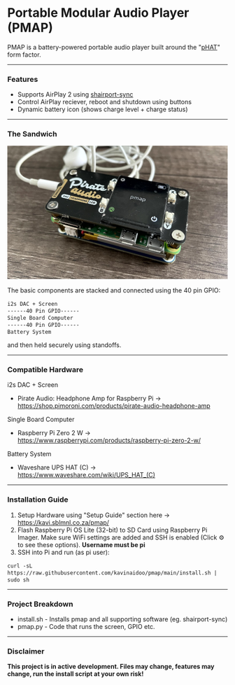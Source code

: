 # Portable Modular Audio Player (PMAP)

PMAP is a battery-powered portable audio player built around the "[pHAT](https://www.okdo.com/blog/your-guide-to-hats-and-phats/)" form factor.

---


### Features
* Supports AirPlay 2 using [shairport-sync](https://github.com/mikebrady/shairport-sync)
* Control AirPlay reciever, reboot and shutdown using buttons
* Dynamic battery icon (shows charge level + charge status)
---


### The Sandwich

![pmap](pmap.jpg)

The basic components are stacked and connected using the 40 pin GPIO:
````
i2s DAC + Screen
------40 Pin GPIO------
Single Board Computer
------40 Pin GPIO------
Battery System
````
and then held securely using standoffs.

---


### Compatible Hardware
i2s DAC + Screen
* Pirate Audio: Headphone Amp for Raspberry Pi -> https://shop.pimoroni.com/products/pirate-audio-headphone-amp

Single Board Computer
* Raspberry Pi Zero 2 W -> https://www.raspberrypi.com/products/raspberry-pi-zero-2-w/

Battery System
* Waveshare UPS HAT (C) -> https://www.waveshare.com/wiki/UPS_HAT_(C)

---

### Installation Guide
1. Setup Hardware using "Setup Guide" section here -> https://kavi.sblmnl.co.za/pmap/
2. Flash Raspberry Pi OS Lite (32-bit) to SD Card using Raspberry Pi Imager. Make sure WiFi settings are added and SSH is enabled (Click ⚙️ to see these options). **Username must be pi**
3. SSH into Pi and run (as pi user):
````
curl -sL https://raw.githubusercontent.com/kavinaidoo/pmap/main/install.sh | sudo sh
````
---

### Project Breakdown
* install.sh - Installs pmap and all supporting software (eg. shairport-sync)
* pmap.py - Code that runs the screen, GPIO etc.

---
### Disclaimer
**This project is in active development. Files may change, features may change, run the install script at your own risk!**